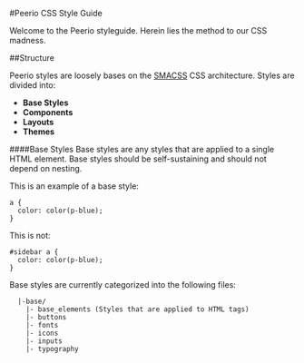 #Peerio CSS Style Guide


Welcome to the Peerio styleguide. Herein lies the method to our CSS madness.

##Structure

Peerio styles are loosely bases on the [SMACSS](https://smacss.com/) CSS architecture. Styles are divided into:

- **Base Styles**
- **Components**
- **Layouts**
- **Themes**

####Base Styles
Base styles are any styles that are applied to a single HTML element. 
Base styles should be self-sustaining and should not depend on nesting.

This is an example of a base style: 

```
a {
  color: color(p-blue);
}
```

This is not: 

```
#sidebar a {
  color: color(p-blue);
}
```

Base styles are currently categorized into the following files: 

```
  |-base/
    |- base_elements (Styles that are applied to HTML tags)
    |- buttons
    |- fonts
    |- icons
    |- inputs
    |- typography
```
